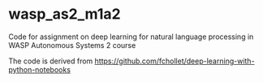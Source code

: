# wasp_as2_m1a2

Code for assignment on deep learning for natural language processing in WASP
Autonomous Systems 2 course

The code is derived from
https://github.com/fchollet/deep-learning-with-python-notebooks
